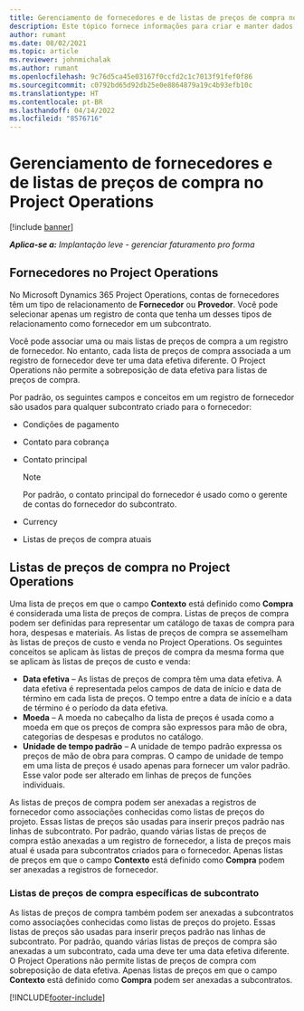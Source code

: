 ```yaml
---
title: Gerenciamento de fornecedores e de listas de preços de compra no Project Operations
description: Este tópico fornece informações para criar e manter dados de fornecedores e listas de preços de compra para subcontratação.
author: rumant
ms.date: 08/02/2021
ms.topic: article
ms.reviewer: johnmichalak
ms.author: rumant
ms.openlocfilehash: 9c76d5ca45e03167f0ccfd2c1c7013f91fef0f86
ms.sourcegitcommit: c0792bd65d92db25e0e8864879a19c4b93efb10c
ms.translationtype: HT
ms.contentlocale: pt-BR
ms.lasthandoff: 04/14/2022
ms.locfileid: "8576716"
---
```

# <a name="vendor-and-purchase-price-list-management-in-project-operations"></a>Gerenciamento de fornecedores e de listas de preços de compra no Project Operations

[!include [banner](../../includes/dataverse-preview.md)]

_**Aplica-se a:** Implantação leve - gerenciar faturamento pro forma_

## <a name="vendors-in-project-operations"></a>Fornecedores no Project Operations

No Microsoft Dynamics 365 Project Operations, contas de fornecedores têm um tipo de relacionamento de **Fornecedor** ou **Provedor**. Você pode selecionar apenas um registro de conta que tenha um desses tipos de relacionamento como fornecedor em um subcontrato.

Você pode associar uma ou mais listas de preços de compra a um registro de fornecedor. No entanto, cada lista de preços de compra associada a um registro de fornecedor deve ter uma data efetiva diferente. O Project Operations não permite a sobreposição de data efetiva para listas de preços de compra.

Por padrão, os seguintes campos e conceitos em um registro de fornecedor são usados para qualquer subcontrato criado para o fornecedor:

- Condições de pagamento
- Contato para cobrança
- Contato principal

    > [!NOTE]
    > Por padrão, o contato principal do fornecedor é usado como o gerente de contas do fornecedor do subcontrato.

- Currency
- Listas de preços de compra atuais

## <a name="purchase-price-lists-in-project-operations"></a>Listas de preços de compra no Project Operations

Uma lista de preços em que o campo **Contexto** está definido como **Compra** é considerada uma lista de preços de compra. Listas de preços de compra podem ser definidas para representar um catálogo de taxas de compra para hora, despesas e materiais. As listas de preços de compra se assemelham às listas de preços de custo e venda no Project Operations. Os seguintes conceitos se aplicam às listas de preços de compra da mesma forma que se aplicam às listas de preços de custo e venda:

- **Data efetiva** – As listas de preços de compra têm uma data efetiva. A data efetiva é representada pelos campos de data de início e data de término em cada lista de preços. O tempo entre a data de início e a data de término é o período da data efetiva.
- **Moeda** – A moeda no cabeçalho da lista de preços é usada como a moeda em que os preços de compra são expressos para mão de obra, categorias de despesas e produtos no catálogo.
- **Unidade de tempo padrão** – A unidade de tempo padrão expressa os preços de mão de obra para compras. O campo de unidade de tempo em uma lista de preços é usado apenas para fornecer um valor padrão. Esse valor pode ser alterado em linhas de preços de funções individuais.

As listas de preços de compra podem ser anexadas a registros de fornecedor como associações conhecidas como listas de preços do projeto. Essas listas de preços são usadas para inserir preços padrão nas linhas de subcontrato. Por padrão, quando várias listas de preços de compra estão anexadas a um registro de fornecedor, a lista de preços mais atual é usada para subcontratos criados para o fornecedor. Apenas listas de preços em que o campo **Contexto** está definido como **Compra** podem ser anexadas a registros de fornecedor.

### <a name="subcontract-specific-purchase-price-lists"></a>Listas de preços de compra específicas de subcontrato

As listas de preços de compra também podem ser anexadas a subcontratos como associações conhecidas como listas de preços do projeto. Essas listas de preços são usadas para inserir preços padrão nas linhas de subcontrato. Por padrão, quando várias listas de preços de compra são anexadas a um subcontrato, cada uma deve ter uma data efetiva diferente. O Project Operations não permite listas de preços de compra com sobreposição de data efetiva. Apenas listas de preços em que o campo **Contexto** está definido como **Compra** podem ser anexadas a subcontratos.

[!INCLUDE[footer-include](../../includes/footer-banner.md)]
